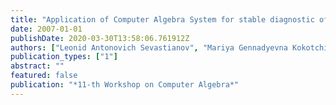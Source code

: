 ```yaml
---
title: "Application of Computer Algebra System for stable diagnostic of optical surfaces using Zernike polynomials"
date: 2007-01-01
publishDate: 2020-03-30T13:58:06.761912Z
authors: ["Leonid Antonovich Sevastianov", "Mariya Gennadyevna Kokotchikova", "Dmitry Sergeevich Kulyabov", "Sergey Ilyich Vinitsky", "A A Gusev"]
publication_types: ["1"]
abstract: ""
featured: false
publication: "*11-th Workshop on Computer Algebra*"
---
```


